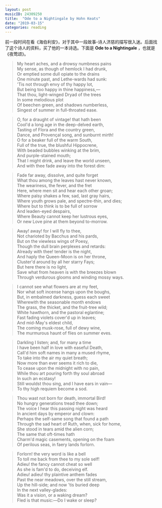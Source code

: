 ```yaml
---
layout: post
musicID: 24309250
title:  "Ode to a Nightingale by Hohn Keats"
date: "2019-03-15"
categories: reading
---
```


前一段时间在看《海伯利安》，对于其中一段故事-诗人济慈的描写很入迷。后面找了这个诗人的资料，买了他的一本诗选。下面是 **Ode to a Nightingale** ，也就是《夜莺颂》。

> My heart aches, and a drowsy numbness pains  
         My sense, as though of hemlock I had drunk,  
Or emptied some dull opiate to the drains  
         One minute past, and Lethe-wards had sunk:  
'Tis not through envy of thy happy lot,  
         But being too happy in thine happiness,—  
                That thou, light-winged Dryad of the trees  
                        In some melodious plot  
         Of beechen green, and shadows numberless,  
                Singest of summer in full-throated ease.  

> O, for a draught of vintage! that hath been  
         Cool'd a long age in the deep-delved earth,  
Tasting of Flora and the country green,  
         Dance, and Provençal song, and sunburnt mirth!  
O for a beaker full of the warm South,  
         Full of the true, the blushful Hippocrene,  
                With beaded bubbles winking at the brim,  
                        And purple-stained mouth;  
         That I might drink, and leave the world unseen,  
                And with thee fade away into the forest dim:  

> Fade far away, dissolve, and quite forget  
         What thou among the leaves hast never known,  
The weariness, the fever, and the fret  
         Here, where men sit and hear each other groan;  
Where palsy shakes a few, sad, last gray hairs,  
         Where youth grows pale, and spectre-thin, and dies;  
                Where but to think is to be full of sorrow  
                        And leaden-eyed despairs,  
         Where Beauty cannot keep her lustrous eyes,  
                Or new Love pine at them beyond to-morrow.  

> Away! away! for I will fly to thee,  
         Not charioted by Bacchus and his pards,  
But on the viewless wings of Poesy,  
         Though the dull brain perplexes and retards:  
Already with thee! tender is the night,  
         And haply the Queen-Moon is on her throne,  
                Cluster'd around by all her starry Fays;  
                        But here there is no light,  
         Save what from heaven is with the breezes blown  
                Through verdurous glooms and winding mossy ways.  

> I cannot see what flowers are at my feet,  
         Nor what soft incense hangs upon the boughs,  
But, in embalmed darkness, guess each sweet  
         Wherewith the seasonable month endows  
The grass, the thicket, and the fruit-tree wild;  
         White hawthorn, and the pastoral eglantine;  
                Fast fading violets cover'd up in leaves;  
                        And mid-May's eldest child,  
         The coming musk-rose, full of dewy wine,  
                The murmurous haunt of flies on summer eves.  

> Darkling I listen; and, for many a time  
         I have been half in love with easeful Death,  
Call'd him soft names in many a mused rhyme,  
         To take into the air my quiet breath;  
                Now more than ever seems it rich to die,  
         To cease upon the midnight with no pain,  
                While thou art pouring forth thy soul abroad  
                        In such an ecstasy!  
         Still wouldst thou sing, and I have ears in vain—  
                   To thy high requiem become a sod.  

> Thou wast not born for death, immortal Bird!  
         No hungry generations tread thee down;  
The voice I hear this passing night was heard  
         In ancient days by emperor and clown:  
Perhaps the self-same song that found a path  
         Through the sad heart of Ruth, when, sick for home,  
                She stood in tears amid the alien corn;  
                        The same that oft-times hath  
         Charm'd magic casements, opening on the foam  
                Of perilous seas, in faery lands forlorn.  

> Forlorn! the very word is like a bell  
         To toll me back from thee to my sole self!  
Adieu! the fancy cannot cheat so well  
         As she is fam'd to do, deceiving elf.  
Adieu! adieu! thy plaintive anthem fades  
         Past the near meadows, over the still stream,  
                Up the hill-side; and now 'tis buried deep  
                        In the next valley-glades:  
         Was it a vision, or a waking dream?  
                Fled is that music:—Do I wake or sleep?  
